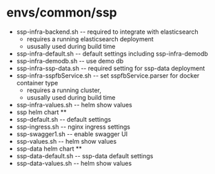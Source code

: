 # envs/common/ssp
* ssp-infra-backend.sh -- required to integrate with elasticsearch
	* requires a running elasticsearch deployment
	* ususally used during build time
* ssp-infra-default.sh -- default settings including ssp-infra-demodb
* ssp-infra-demodb.sh -- use demo db
* ssp-infra-ssp-data.sh -- required setting for ssp-data deployment
* ssp-infra-sspfbService.sh -- set sspfbService.parser for docker container type
	* requires a running cluster,
	* ususally used during build time
* ssp-infra-values.sh -- helm show values
* ssp helm chart **
* ssp-default.sh -- default settings
* ssp-ingress.sh -- nginx ingress settings
* ssp-swagger1.sh -- enable swagger UI
* ssp-values.sh -- helm show values
* ssp-data helm chart **
* ssp-data-default.sh -- ssp-data default settings
* ssp-data-values.sh -- helm show values
